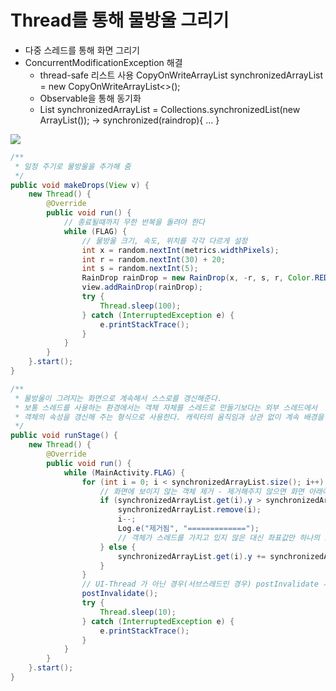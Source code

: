 # Thread를 통해 물방울 그리기

- 다중 스레드를 통해 화면 그리기
- ConcurrentModificationException 해결
    - thread-safe 리스트 사용 CopyOnWriteArrayList<RainDrop> synchronizedArrayList = new CopyOnWriteArrayList<>();
    - Observable을 통해 동기화
    - List<RainDrop> synchronizedArrayList = Collections.synchronizedList(new ArrayList<RainDrop>()); -> synchronized(raindrop){ ... }


![](https://github.com/qskeksq/ThreadBasic/blob/master/pic/AC_%5B20171010-184344%5D.gif)

```java
/**
 * 일정 주기로 물방울을 추가해 줌
 */
public void makeDrops(View v) {
    new Thread() {
        @Override
        public void run() {
            // 종료될때까지 무한 반복을 돌려야 한다
            while (FLAG) {
                // 물방울 크기, 속도, 위치를 각각 다르게 설정
                int x = random.nextInt(metrics.widthPixels);
                int r = random.nextInt(30) + 20;
                int s = random.nextInt(5);
                RainDrop rainDrop = new RainDrop(x, -r, s, r, Color.RED, metrics.heightPixels);
                view.addRainDrop(rainDrop);
                try {
                    Thread.sleep(100);
                } catch (InterruptedException e) {
                    e.printStackTrace();
                }
            }
        }
    }.start();
}
```

```java
/**
 * 물방울이 그려지는 화면으로 계속해서 스스로를 갱신해준다.
 * 보통 스레드를 사용하는 환경에서는 객체 자체를 스레드로 만들기보다는 외부 스레드에서
 * 객체의 속성을 갱신해 주는 형식으로 사용한다. 캐릭터의 움직임과 상관 없이 계속 배경을 그리고 있는 것이다.
 */
public void runStage() {
    new Thread() {
        @Override
        public void run() {
            while (MainActivity.FLAG) {
                for (int i = 0; i < synchronizedArrayList.size(); i++) {
                    // 화면에 보이지 않는 객체 제거 - 제거해주지 않으면 화면 아래에서 계속 동작한다.
                    if (synchronizedArrayList.get(i).y > synchronizedArrayList.get(i).limit) {
                        synchronizedArrayList.remove(i);
                        i--;
                        Log.e("제거됨", "=============");
                        // 객체가 스레드를 가지고 있지 않은 대신 좌표값만 하나의 스레드에서 좌표값만 계속 갱신해준다
                    } else {
                        synchronizedArrayList.get(i).y += synchronizedArrayList.get(i).speed;
                    }
                }
                // UI-Thread 가 아닌 경우(서브스레드인 경우) postInvalidate 사용
                postInvalidate();
                try {
                    Thread.sleep(10);
                } catch (InterruptedException e) {
                    e.printStackTrace();
                }
            }
        }
    }.start();
}
```
